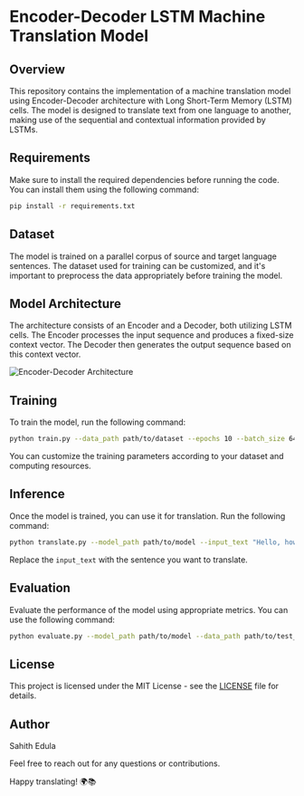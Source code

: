 # Encoder-Decoder LSTM Machine Translation Model

## Overview

This repository contains the implementation of a machine translation model using Encoder-Decoder architecture with Long Short-Term Memory (LSTM) cells. The model is designed to translate text from one language to another, making use of the sequential and contextual information provided by LSTMs.

## Requirements

Make sure to install the required dependencies before running the code. You can install them using the following command:

```bash
pip install -r requirements.txt
```

## Dataset

The model is trained on a parallel corpus of source and target language sentences. The dataset used for training can be customized, and it's important to preprocess the data appropriately before training the model.

## Model Architecture

The architecture consists of an Encoder and a Decoder, both utilizing LSTM cells. The Encoder processes the input sequence and produces a fixed-size context vector. The Decoder then generates the output sequence based on this context vector.

![Encoder-Decoder Architecture](images/encoder_decoder_architecture.png)

## Training

To train the model, run the following command:

```bash
python train.py --data_path path/to/dataset --epochs 10 --batch_size 64
```

You can customize the training parameters according to your dataset and computing resources.

## Inference

Once the model is trained, you can use it for translation. Run the following command:

```bash
python translate.py --model_path path/to/model --input_text "Hello, how are you?"
```

Replace the `input_text` with the sentence you want to translate.

## Evaluation

Evaluate the performance of the model using appropriate metrics. You can use the following command:

```bash
python evaluate.py --model_path path/to/model --data_path path/to/test_dataset
```

## License

This project is licensed under the MIT License - see the [LICENSE](LICENSE) file for details.

## Author

Sahith Edula

Feel free to reach out for any questions or contributions.

Happy translating! 🌍📚
